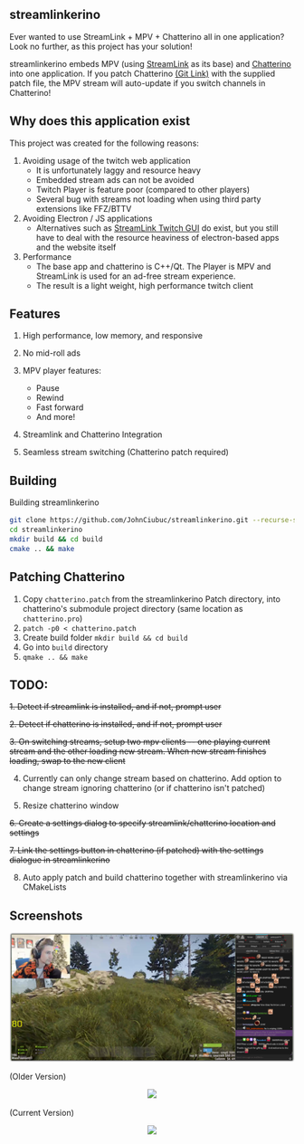 

## streamlinkerino
Ever wanted to use StreamLink + MPV + Chatterino all in one application? Look no further, as this project has your solution!

streamlinkerino embeds MPV (using [StreamLink](https://streamlink.github.io/index.html) as its base) and [Chatterino](https://chatterino.com/) into one application. If you patch Chatterino [(Git Link)](https://github.com/Chatterino/chatterino2) with the supplied patch file, the MPV stream will auto-update if you switch channels in Chatterino!

## Why does this application exist

This project was created for the following reasons:
1. Avoiding usage of the twitch web application
	* It is unfortunately laggy and resource heavy
	* Embedded stream ads can not be avoided
	* Twitch Player is feature poor (compared to other players)
	* Several bug with streams not loading when using third party extensions like FFZ/BTTV
2. Avoiding Electron / JS applications
	* Alternatives such as [StreamLink Twitch GUI](https://streamlink.github.io/streamlink-twitch-gui/) do exist, but you still have to deal with the resource heaviness of electron-based apps and the website itself
3. Performance
	* The base app and chatterino is C++/Qt. The Player is MPV and StreamLink is used for an ad-free stream experience. 
	* The result is a light weight, high performance twitch client

    
## Features

1. High performance, low memory, and responsive

2. No mid-roll ads

3. MPV player features:

    * Pause
    * Rewind
    * Fast forward
    * And more!

4. Streamlink and Chatterino Integration

5. Seamless stream switching (Chatterino patch required)

## Building 

Building streamlinkerino

```bash
git clone https://github.com/JohnCiubuc/streamlinkerino.git --recurse-submodules
cd streamlinkerino
mkdir build && cd build
cmake .. && make
```
## Patching Chatterino

1.  Copy `chatterino.patch` from the streamlinkerino Patch directory, into chatterino's submodule project directory (same location as `chatterino.pro`)
2. `patch -p0 < chatterino.patch`
3. Create build folder `mkdir build && cd build`
4. Go into `build` directory
5.   `qmake .. && make`


## TODO:

~~1. Detect if streamlink is installed, and if not, prompt user~~

~~2. Detect if chatterino is installed, and if not, prompt user~~

~~3. On switching streams, setup two mpv clients -- one playing current stream and the other loading new stream. When new stream finishes loading, swap to the new client~~

4. Currently can only change stream based on chatterino. Add option to change stream ignoring chatterino (or if chatterino isn't patched)

5. Resize chatterino window

~~6. Create a settings dialog to specify streamlink/chatterino location and settings~~

~~7. Link the settings button in chatterino (if patched) with the settings dialogue in streamlinkerino~~

8. Auto apply patch and build chatterino together with streamlinkerino via CMakeLists


	
## Screenshots
![ss1](https://github.com/JohnCiubuc/JohnCiubucGifs/raw/main/screenshots/streamlinkerino1.png)

(Older Version)
<p align="center">
  <img src="https://raw.githubusercontent.com/JohnCiubuc/JohnCiubucGifs/main/streamlinkerino.gif" />
</p>
(Current Version)
<p align="center">
  <img src="https://raw.githubusercontent.com/JohnCiubuc/JohnCiubucGifs/main/streamlinkerino2.gif" />
</p>
